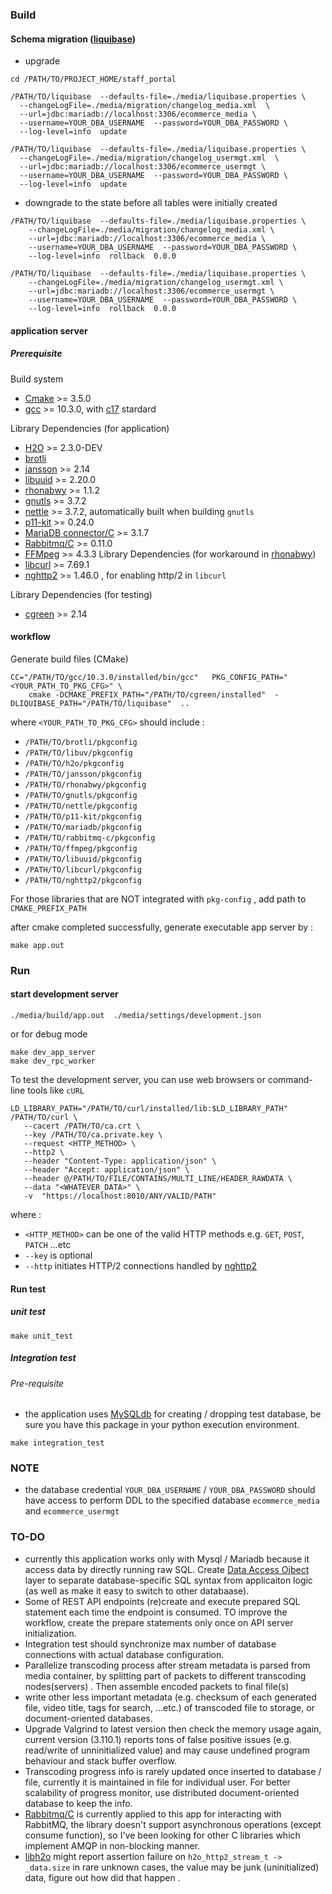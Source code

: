 
### Build
#### Schema migration ([liquibase](https://github.com/liquibase/liquibase))
* upgrade
```
cd /PATH/TO/PROJECT_HOME/staff_portal

/PATH/TO/liquibase  --defaults-file=./media/liquibase.properties \
  --changeLogFile=./media/migration/changelog_media.xml  \
  --url=jdbc:mariadb://localhost:3306/ecommerce_media \
  --username=YOUR_DBA_USERNAME  --password=YOUR_DBA_PASSWORD \
  --log-level=info  update

/PATH/TO/liquibase  --defaults-file=./media/liquibase.properties \
  --changeLogFile=./media/migration/changelog_usermgt.xml  \
  --url=jdbc:mariadb://localhost:3306/ecommerce_usermgt \
  --username=YOUR_DBA_USERNAME  --password=YOUR_DBA_PASSWORD \
  --log-level=info  update
```

* downgrade to the state before all tables were initially created
```
/PATH/TO/liquibase  --defaults-file=./media/liquibase.properties \
    --changeLogFile=./media/migration/changelog_media.xml \
    --url=jdbc:mariadb://localhost:3306/ecommerce_media \
    --username=YOUR_DBA_USERNAME  --password=YOUR_DBA_PASSWORD \
    --log-level=info  rollback  0.0.0

/PATH/TO/liquibase  --defaults-file=./media/liquibase.properties \
    --changeLogFile=./media/migration/changelog_usermgt.xml \
    --url=jdbc:mariadb://localhost:3306/ecommerce_usermgt \
    --username=YOUR_DBA_USERNAME  --password=YOUR_DBA_PASSWORD \
    --log-level=info  rollback  0.0.0
```

#### application server
##### Prerequisite
Build system
* [Cmake](https://cmake.org/cmake/help/latest/index.html) >= 3.5.0
* [gcc](https://gcc.gnu.org/onlinedocs/) >= 10.3.0, with [c17](https://en.wikipedia.org/wiki/C17_(C_standard_revision)) stardard

Library Dependencies (for application)
* [H2O](https://github.com/h2o/h2o) >= 2.3.0-DEV
* [brotli](https://github.com/google/brotli)
* [jansson](https://github.com/akheron/jansson) >= 2.14
* [libuuid](https://github.com/util-linux/util-linux/tree/master/libuuid) >= 2.20.0
* [rhonabwy](https://github.com/babelouest/rhonabwy) >= 1.1.2
* [gnutls](https://github.com/gnutls/gnutls) >= 3.7.2
* [nettle](https://github.com/gnutls/nettle) >= 3.7.2, automatically built when building `gnutls`
* [p11-kit](https://github.com/p11-glue/p11-kit) >= 0.24.0
* [MariaDB connector/C](https://github.com/mariadb-corporation/mariadb-connector-c) >= 3.1.7
* [Rabbitmq/C](https://github.com/rabbitmq/rabbitmq-c) >= 0.11.0
* [FFMpeg](https://github.com/FFmpeg/FFmpeg) >= 4.3.3
Library Dependencies (for workaround in [rhonabwy](https://github.com/babelouest/rhonabwy))
* [libcurl](https://github.com/curl/curl) >= 7.69.1
* [nghttp2](https://github.com/nghttp2/nghttp2) >= 1.46.0 , for enabling http/2 in `libcurl`

Library Dependencies (for testing)
* [cgreen](https://github.com/cgreen-devs/cgreen) >= 2.14


#### workflow
Generate build files (CMake)
```
CC="/PATH/TO/gcc/10.3.0/installed/bin/gcc"   PKG_CONFIG_PATH="<YOUR_PATH_TO_PKG_CFG>" \
    cmake -DCMAKE_PREFIX_PATH="/PATH/TO/cgreen/installed"  -DLIQUIBASE_PATH="/PATH/TO/liquibase"  ..
```
where `<YOUR_PATH_TO_PKG_CFG>` should include :
* `/PATH/TO/brotli/pkgconfig`
* `/PATH/TO/libuv/pkgconfig`
* `/PATH/TO/h2o/pkgconfig`
* `/PATH/TO/jansson/pkgconfig`
* `/PATH/TO/rhonabwy/pkgconfig`
* `/PATH/TO/gnutls/pkgconfig`
* `/PATH/TO/nettle/pkgconfig`
* `/PATH/TO/p11-kit/pkgconfig`
* `/PATH/TO/mariadb/pkgconfig`
* `/PATH/TO/rabbitmq-c/pkgconfig`
* `/PATH/TO/ffmpeg/pkgconfig`
* `/PATH/TO/libuuid/pkgconfig`
* `/PATH/TO/libcurl/pkgconfig`
* `/PATH/TO/nghttp2/pkgconfig`

For those libraries that are NOT integrated with `pkg-config` , add path to `CMAKE_PREFIX_PATH`

after cmake completed successfully, generate executable app server by :
```
make app.out
```

### Run
#### start development server
```
./media/build/app.out  ./media/settings/development.json
```
or for debug mode
```
make dev_app_server
make dev_rpc_worker
```

To test the development server, you can use web browsers or command-line tools like `cURL`
```
LD_LIBRARY_PATH="/PATH/TO/curl/installed/lib:$LD_LIBRARY_PATH" /PATH/TO/curl \
   --cacert /PATH/TO/ca.crt \
   --key /PATH/TO/ca.private.key \
   --request <HTTP_METHOD> \
   --http2 \
   --header "Content-Type: application/json" \
   --header "Accept: application/json" \
   --header @/PATH/TO/FILE/CONTAINS/MULTI_LINE/HEADER_RAWDATA \
   --data "<WHATEVER_DATA>" \
   -v  "https://localhost:8010/ANY/VALID/PATH"
```
where :
* `<HTTP_METHOD>` can be one of the valid HTTP methods e.g. `GET`, `POST`, `PATCH` ...etc
* `--key` is optional
* `--http` initiates HTTP/2 connections handled by [nghttp2](https://github.com/nghttp2/nghttp2)

#### Run test
##### unit test
```
make unit_test
```
##### Integration test
###### Pre-requisite
* the application uses [MySQLdb](xxx) for creating / dropping test database, be sure you have this package in your python execution environment.
```
make integration_test
```


### NOTE
* the database credential `YOUR_DBA_USERNAME` / `YOUR_DBA_PASSWORD` should have access to perform DDL to the specified database `ecommerce_media` and `ecommerce_usermgt` 

### TO-DO
* currently this application works only with Mysql / Mariadb because it access data by directly running raw SQL. Create [Data Access Ojbect](https://stackoverflow.com/questions/19154202) layer to separate database-specific SQL syntax from applicaiton logic (as well as make it easy to switch to other databaase).
* Some of REST API endpoints (re)create and execute prepared SQL statement each time the endpoint is consumed. TO improve the workflow, create the prepare statements only once on API server initialization.
* Integration test should synchronize max number of database connections with actual database configuration.
* Parallelize transcoding process after stream metadata is parsed from media container, by splitting part of packets to different transcoding nodes(servers) . Then assemble encoded packets to final file(s)
* write other less important metadata (e.g. checksum of each generated file, video title, tags for search, ...etc.) of transcoded file to storage, or document-oriented databases.
* Upgrade Valgrind to latest version then check the memory usage again, current version (3.110.1) reports tons of false positive issues (e.g. read/write of unninitialized value) and may cause undefined program behaviour and stack buffer overflow.
* Transcoding progress info is rarely updated once inserted to database / file, currently it is maintained in file for individual user. For better scalability of progress monitor, use distributed document-oriented database to keep the info. 
* [Rabbitmq/C](https://github.com/rabbitmq/rabbitmq-c) is currently applied to this app for interacting with RabbitMQ, the library doesn't support asynchronous operations (except consume function), so I've been looking for other C libraries which implement AMQP in non-blocking manner.
* [libh2o](https://github.com/h2o/h2o) might report assertion failure on `h2o_http2_stream_t -> _data.size` in rare unknown cases, the value may be junk (uninitialized) data, figure out how did that happen .

